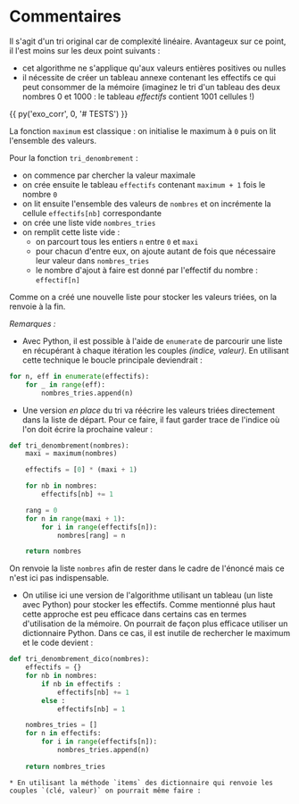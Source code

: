 # Commentaires

Il s'agit d'un tri original car de complexité linéaire. Avantageux sur ce point, il l'est moins sur les deux point suivants :

* cet algorithme ne s'applique qu'aux valeurs entières positives ou nulles
* il nécessite de créer un tableau annexe contenant les effectifs ce qui peut consommer de la mémoire (imaginez le tri d'un tableau des deux nombres 0 et 1000 : le tableau *effectifs* contient 1001 cellules !)

{{ py('exo_corr', 0, '# TESTS') }}

La fonction `maximum` est classique : on initialise le maximum à `0` puis on lit l'ensemble des valeurs.

Pour la fonction `tri_denombrement` :

* on commence par chercher la valeur maximale
* on crée ensuite le tableau `effectifs` contenant `maximum + 1` fois le nombre `0`
* on lit ensuite l'ensemble des valeurs de `nombres` et on incrémente la cellule `effectifs[nb]` correspondante
* on crée une liste vide `nombres_tries`
* on remplit cette liste vide :
    * on parcourt tous les entiers `n` entre `0` et `maxi`
    * pour chacun d'entre eux, on ajoute autant de fois que nécessaire leur valeur dans `nombres_tries`
    * le nombre d'ajout à faire est donné par l'effectif du nombre : `effectif[n]`
  
Comme on a créé une nouvelle liste pour stocker les valeurs triées, on la renvoie à la fin.



*Remarques :*

* Avec Python, il est possible à l'aide de `enumerate` de parcourir une liste en récupérant à chaque itération les couples *(indice, valeur)*. En utilisant cette technique le boucle principale deviendrait :

``` python
for n, eff in enumerate(effectifs):
    for _ in range(eff):
        nombres_tries.append(n)
```

* Une version *en place* du tri va réécrire les valeurs triées directement dans la liste de départ. Pour ce faire, il faut garder trace de l'indice où l'on doit écrire la prochaine valeur :

```python
def tri_denombrement(nombres):
    maxi = maximum(nombres)

    effectifs = [0] * (maxi + 1)

    for nb in nombres:
        effectifs[nb] += 1

    rang = 0
    for n in range(maxi + 1):
        for i in range(effectifs[n]):
            nombres[rang] = n

    return nombres
```

On renvoie la liste `nombres` afin de rester dans le cadre de l'énoncé mais ce n'est ici pas indispensable.

* On utilise ici une version de l'algorithme utilisant un tableau (un liste avec Python) pour stocker les effectifs. 
  Comme mentionné plus haut cette approche est peu efficace dans certains cas en termes d'utilisation de la mémoire. 
  On pourrait de façon plus efficace utiliser un dictionnaire Python. 
  Dans ce cas, il est inutile de rechercher le maximum et le code devient :

``` python
def tri_denombrement_dico(nombres):
    effectifs = {}
    for nb in nombres:
        if nb in effectifs :
            effectifs[nb] += 1
        else :
            effectifs[nb] = 1

    nombres_tries = []
    for n in effectifs:
        for i in range(effectifs[n]):
            nombres_tries.append(n)
    
    return nombres_tries
```

    * En utilisant la méthode `items` des dictionnaire qui renvoie les couples `(clé, valeur)` on pourrait même faire :




